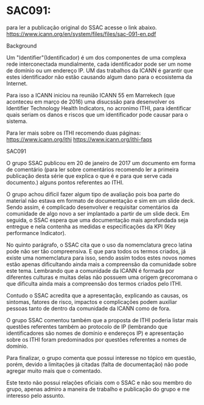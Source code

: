 # SAC091:

para ler a publicação original do SSAC acesse o link abaixo.
https://www.icann.org/en/system/files/files/sac-091-en.pdf


Background

Um "Identifier"(Identificador) é um dos componentes de uma complexa rede interconectada mundialmente, cada identificador pode ser um nome de domínio ou um endereço IP. UM das trabalhos da ICANN é garantir que estes identificador não estão causando algum dano para o ecosistema da Internet.

Para isso a ICANN iniciou na reunião ICANN 55 em Marrekech (que aconteceu em março de 2016) uma disucssão para desenvolver os Identifier Technology Health Indicators, no acronimo ITHI, para identificar quais seriam os danos e riscos que um identificador pode causar para o sistema. 

Para ler mais sobre os ITHI recomendo duas páginas:
https://www.icann.org/ithi
https://www.icann.org/ithi-faqs

SAC091

O grupo SSAC publicou em 20 de janeiro de 2017 um documento em forma de comentário (para ler sobre comentários recomendo ler a primeira publicação desta série que explica o que é e para que serve cada documento.) alguns pontos referentes ao ITHI.

O grupo achou difícil fazer algum tipo de avaliação pois boa parte do material não estava em formato de documentação e sim em um slide deck. Sendo assim, é complicado desenvolver e requisitar comentários da comunidade de algo novo a ser implantado a partir de um slide deck. Em seguida, o SSAC espera que uma  documentação mais aprofundada seja entregue e nela contenha as medidas e especificações da KPI (Key performance Indicator).

No quinto parágrafo, o SSAC cita que o uso da nomemclatura greco latina pode não ser tão compreensiva. E que para todos os termos criados, já existe uma nomemclatura para isso, sendo assim todos estes novos nomes estão apenas dificultando ainda mais a compreensão da comunidade sobre este tema. Lembrando que a comunidade da ICANN é formada por diferentes culturas e muitas delas não possuem uma origem grecoromana o que dificulta ainda mais a compreensão dos termos criados pelo ITHI.

Contudo o SSAC acredita que a apresentação, explicando as causas, os sintomas, fatores de risco, impactos e complicações podem auxiliar pessoas tanto de dentro da comunidade da ICANN como de fora.

O grupo SSAC comentou também que a proposta de ITHI poderia listar mais questões referentes também ao protocolo de IP (lembrando que identificadores são nomes de domínio e endereços IP) e apresentação sobre os ITHI foram predominados por questões referentes a nomes de domínio.

Para finalizar, o grupo comenta que possui interesse no tópico em questão, porém, devido a limitações já citadas (falta de documentação) não pode agregar muito mais que o comentado.

Este texto não possui relações oficiais com o SSAC e não sou membro do grupo, apenas admiro a maneira de trabalho e publicação do grupo e me interesso pelo assunto.
